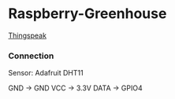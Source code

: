 # Raspberry-Greenhouse

[Thingspeak](https://thingspeak.com/channels/694063)

### Connection

Sensor:
Adafruit DHT11

GND  -> GND
VCC  -> 3.3V
DATA -> GPIO4
